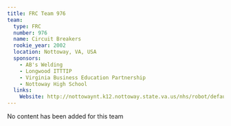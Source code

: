```yaml
---
title: FRC Team 976
team:
  type: FRC
  number: 976
  name: Circuit Breakers
  rookie_year: 2002
  location: Nottoway, VA, USA
  sponsors:
    - AB's Welding
    - Longwood ITTTIP
    - Virginia Business Education Partnership
    - Nottoway High School
  links:
    Website: http://nottowaynt.k12.nottoway.state.va.us/nhs/robot/default.htm
---
```

No content has been added for this team